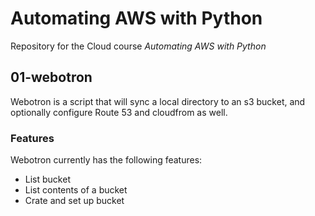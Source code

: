# Automating AWS with Python

Repository for the Cloud course *Automating AWS with Python*

## 01-webotron
Webotron is a script that will sync a local directory to an s3 bucket, and  optionally configure Route 53 and cloudfrom as well.

### Features
Webotron currently has the following features:

- List bucket
- List contents of a bucket
- Crate and set up bucket
